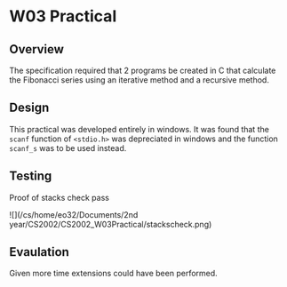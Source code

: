 # W03 Practical

## Overview

The specification required that 2 programs be created in C that calculate the Fibonacci series using an iterative method and a recursive method.

## Design

This practical was developed entirely in windows. It was found that the `scanf` function of `<stdio.h>` was depreciated in windows and the function `scanf_s` was to be used instead.

## Testing

Proof of stacks check pass

![](/cs/home/eo32/Documents/2nd year/CS2002/CS2002_W03Practical/stackscheck.png)

## Evaulation

Given more time extensions could have been performed.